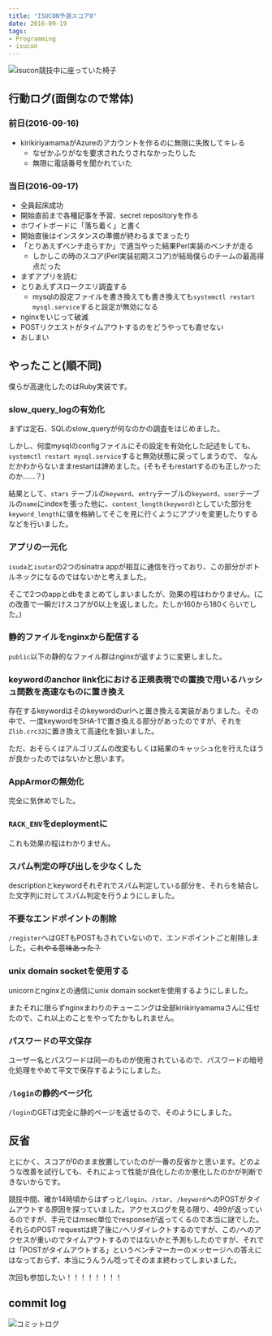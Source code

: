 ```yaml
---
title: "ISUCON予選スコア0"
date: 2016-09-19
tags:
- Programming
- isucon
---
```


![isucon競技中に座っていた椅子](2016/isucon-used-chairs.jpg)

## 行動ログ(面倒なので常体)
### 前日(2016-09-16)
- kirikiriyamamaがAzureのアカウントを作るのに無限に失敗してキレる
  - なぜかふりがなを要求されたりされなかったりした
  - 無限に電話番号を聞かれていた

### 当日(2016-09-17)
- 全員起床成功
- 開始直前まで各種記事を予習、secret repositoryを作る
- ホワイトボードに「落ち着く」と書く
- 開始直後はインスタンスの準備が終わるまでまったり
- 「とりあえずベンチ走らすか」で適当やった結果Perl実装のベンチが走る
  - しかしこの時のスコア(Perl実装初期スコア)が結局僕らのチームの最高得点だった
- まずアプリを読む
- とりあえずスロークエリ調査する
  - mysqlの設定ファイルを書き換えても書き換えても`systemctl restart mysql.service`すると設定が無効になる
- nginxをいじって破滅
- POSTリクエストがタイムアウトするのをどうやっても直せない
- おしまい

## やったこと(順不同)
僕らが高速化したのはRuby実装です。

### slow\_query\_logの有効化
まずは定石、SQLのslow_queryが何なのかの調査をはじめました。

しかし、何度mysqlのconfigファイルにその設定を有効化した記述をしても、`systemctl restart mysql.service`すると無効状態に戻ってしまうので、
なんだかわからないままrestartは諦めました。(そもそもrestartするのも正しかったのか……？)

結果として、`stars` テーブルの`keyword`、`entry`テーブルの`keyword`、`user`テーブルの`name`にindexを張った他に、`content_length(keyword)`としていた部分を
`keyword_length`に値を格納してそこを見に行くようにアプリを変更したりするなどを行いました。

### アプリの一元化
`isuda`と`isutar`の2つのsinatra appが相互に通信を行っており、この部分がボトルネックになるのではないかと考えました。

そこで2つのappとdbをまとめてしまいましたが、効果の程はわかりません。(この改善で一瞬だけスコアが0以上を返しました。たしか160から180くらいでした。)

### 静的ファイルをnginxから配信する
`public`以下の静的なファイル群はnginxが返すように変更しました。

### keywordのanchor link化における正規表現での置換で用いるハッシュ関数を高速なものに置き換え
存在するkeywordはそのkeywordのurlへと置き換える実装がありました。その中で、一度keywordをSHA-1で置き換える部分があったのですが、それを`Zlib.crc32`に置き換えて高速化を狙いました。

ただ、おそらくはアルゴリズムの改変もしくは結果のキャッシュ化を行えたほうが良かったのではないかと思います。

### AppArmorの無効化
完全に気休めでした。

### `RACK_ENV`をdeploymentに
これも効果の程はわかりません。

### スパム判定の呼び出しを少なくした
descriptionとkeywordそれぞれでスパム判定している部分を、それらを結合した文字列に対してスパム判定を行うようにしました。

### 不要なエンドポイントの削除
`/register`へはGETもPOSTもされていないので、エンドポイントごと削除しました。~~これやる意味あった？~~

### unix domain socketを使用する
unicornとnginxとの通信にunix domain socketを使用するようにしました。

またそれに限らずnginxまわりのチューニングは全部kirikiriyamamaさんに任せたので、これ以上のことをやってたかもしれません。

### パスワードの平文保存
ユーザー名とパスワードは同一のものが使用されているので、パスワードの暗号化処理をやめて平文で保存するようにしました。

### `/login`の静的ページ化
`/login`のGETは完全に静的ページを返せるので、そのようにしました。

## 反省
とにかく、スコアが0のまま放置していたのが一番の反省かと思います。どのような改善を試行しても、それによって性能が良化したのか悪化したのかが判断できないからです。

競技中間、確か14時頃からはずっと`/login`、`/star`、`/keyword`へのPOSTがタイムアウトする原因を探っていました。アクセスログを見る限り、499が返っているのですが、手元ではmsec単位でresponseが返ってくるので本当に謎でした。それらのPOST requestは終了後に`/`へリダイレクトするのですが、この`/`へのアクセスが重いのでタイムアウトするのではないかと予測もしたのですが、それでは「POSTがタイムアウトする」というベンチマーカーのメッセージへの答えにはなっておらず、本当にうんうん唸ってそのまま終わってしまいました。

次回も参加したい！！！！！！！！

## commit log
![コミットログ](2016/isucon-commit-log.png)
